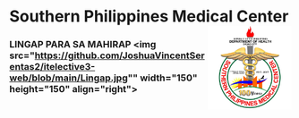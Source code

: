 Southern Philippines Medical Center <img src="https://github.com/JoshuaVincentSerentas2/itelective3-web/blob/main/spmc.jpg" width="150" height="150" align="right"> 
===========





### **LINGAP** PARA SA MAHIRAP <img src="https://github.com/JoshuaVincentSerentas2/itelective3-web/blob/main/Lingap.jpg"" width="150" height="150" align="right"> 


